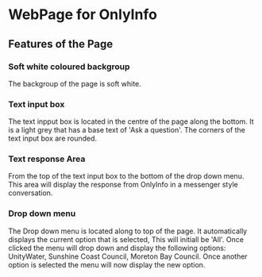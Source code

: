 # WebPage for OnlyInfo
## Features of the Page
### Soft white coloured backgroup
The backgroup of the page is soft white.


### Text input box
The text inpput box is located in the centre of the page along the bottom. It is a light grey that has a base text of 'Ask a question'. The corners of the text input box are rounded. 


### Text response Area
From the top of the text input box to the bottom of the drop down menu. This area will display the response from OnlyInfo in a messenger style conversation.


### Drop down menu
The Drop down menu is located along to top of the page. It automatically displays the current option that is selected, This will initiall be 'All'. Once clicked the menu will drop down and display the following options: UnityWater, Sunshine Coast Council, Moreton Bay Council. Once another option is selected the menu will now display the new option.

